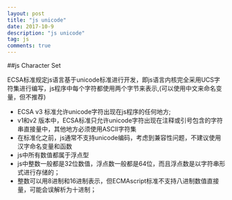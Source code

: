 ```yaml
---
layout: post
title: "js unicode"
date: 2017-10-9
description: "js unicode"
tag: js
comments: true
---
```

##js Character Set

ECSA标准规定js语言基于unicode标准进行开发，即js语言内核完全采用UCS字符集进行编写，js程序中每个字符都使用两个字节来表示,(可以使用中文来命名变量，但不推荐)

- ECSA v3 标准允许unicode字符出现在js程序的任何地方;
- v1和v2 版本中，ECSA标准只允许unicode字符出现在注释或引号包含的字符串直接量中，其他地方必须使用ASCII字符集
- 在标准化之前，js通常不支持unicode编码，考虑到兼容性问题，不建议使用汉字命名变量和函数
- js中所有数值都属于浮点型
- js中整数一般都是32位数值，浮点数一般都是64位，而且浮点数是以字符串形式进行存储的；
- 整数可以用8进制和16进制表示，但ECMAscript标准不支持八进制数值直接量，可能会误解析为十进制；
